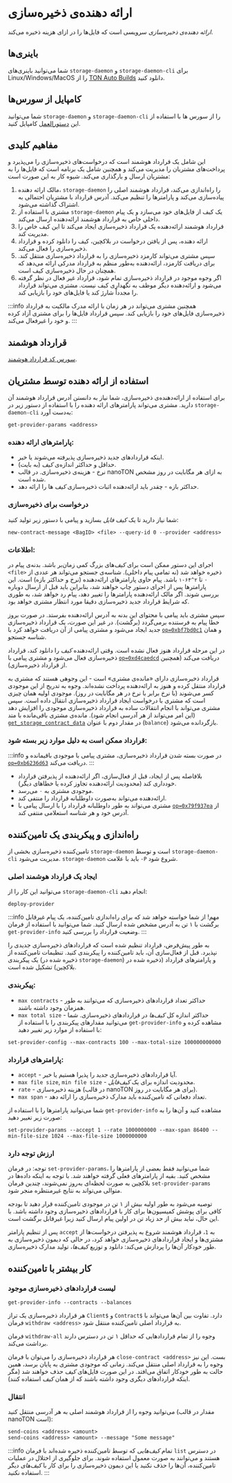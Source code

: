 # ارائه دهنده‌ی ذخیره‌سازی

*ارائه دهنده‌ی ذخیره‌سازی* سرویسی است که فایل‌ها را در ازای هزینه ذخیره می‌کند.

## باینری‌ها

شما می‌توانید باینری‌های `storage-daemon` و `storage-daemon-cli` برای Linux/Windows/MacOS را از [TON Auto Builds](https://github.com/ton-blockchain/ton/releases/latest) دانلود کنید.

## کامپایل از سورس‌ها

شما می‌توانید `storage-daemon` و `storage-daemon-cli` را از سورس ها با استفاده از این [دستورالعمل](/v3/guidelines/smart-contracts/howto/compile/compilation-instructions#storage-daemon) کامپایل کنید.

## مفاهیم کلیدی

این شامل یک قرارداد هوشمند است که درخواست‌های ذخیره‌سازی را می‌پذیرد و پرداخت‌های مشتریان را مدیریت می‌کند و همچنین شامل یک برنامه است که فایل‌ها را به مشتریان ارسال و بارگذاری می‌کند. شیوه کار به این صورت است:

1. مالک ارائه دهنده، `storage-daemon` را راه‌اندازی می‌کند، قرارداد هوشمند اصلی را پیاده‌سازی می‌کند و پارامترها را تنظیم می‌کند. آدرس قرارداد با مشتریان احتمالی به اشتراک گذاشته می‌شود.
2. مشتری با استفاده از `storage-daemon` یک کیف از فایل‌های خود می‌سازد و یک پیام داخلی خاص به قرارداد هوشمند ارائه‌دهنده ارسال می‌کند.
3. قرارداد هوشمند ارائه‌دهنده یک قرارداد ذخیره‌سازی ایجاد می‌کند تا این کیف خاص را مدیریت کند.
4. ارائه دهنده، پس از یافتن درخواست در بلاکچین، کیف را دانلود کرده و قرارداد ذخیره‌سازی را فعال می‌کند.
5. سپس مشتری می‌تواند کارمزد ذخیره‌سازی را به قرارداد ذخیره‌سازی منتقل کند. برای دریافت کارمزد، ارائه‌دهنده به‌طور منظم به قرارداد مدرکی ارائه می‌دهد که همچنان در حال ذخیره‌سازی کیف است.
6. اگر وجوه موجود در قرارداد ذخیره‌سازی تمام شود، قرارداد غیر فعال در نظر گرفته می‌شود و ارائه‌دهنده دیگر موظف به نگهداری کیف نیست. مشتری می‌تواند قرارداد را مجدداً شارژ کند یا فایل‌های خود را بازیابی کند.

:::info
همچنین مشتری می‌تواند در هر زمان با ارائه مدرک مالکیت به قرارداد ذخیره‌سازی فایل‌های خود را بازیابی کند. سپس قرارداد فایل‌ها را برای مشتری آزاد کرده و خود را غیرفعال می‌کند.
:::

## قرارداد هوشمند

[سورس کد قرارداد هوشمند](https://github.com/ton-blockchain/ton/tree/master/storage/storage-daemon/smartcont).

## استفاده از ارائه دهنده توسط مشتریان

برای استفاده از ارائه‌دهنده‌ی ذخیره‌سازی، شما نیاز به دانستن آدرس قرارداد هوشمند آن دارید. مشتری می‌تواند پارامترهای ارائه دهنده را با استفاده از دستور زیر در `storage-daemon-cli` به‌دست آورد:

```
get-provider-params <address>
```

### پارامترهای ارائه دهنده:

- اینکه قراردادهای جدید ذخیره‌سازی پذیرفته می‌شوند یا خیر.
- حداقل و حداکثر اندازه‌ی *کیف* (به بایت).
- نرخ - هزینه‌ی ذخیره‌سازی. در قالب nanoTON به ازای هر مگابایت در روز مشخص شده است.
- حداکثر بازه - چقدر باید ارائه‌دهنده اثبات ذخیره‌سازی *کیف* ها را ارائه دهد.

### درخواست برای ذخیره‌سازی

شما نیاز دارید تا یک *کیف فایل* بسازید و پیامی با دستور زیر تولید کنید:

```
new-contract-message <BagID> <file> --query-id 0 --provider <address>
```

### اطلاعات:

اجرای این دستور ممکن است برای *کیف*‌های بزرگ کمی زمان‌بر باشد. بدنه‌ی پیام در `<file>` ذخیره خواهد شد (نه تمامی پیام داخلی). شناسه‌ی جستجو می‌تواند هر عددی از ۰ تا `۲^۶۴-۱` باشد. پیام حاوی پارامترهای ارائه‌دهنده (نرخ و حداکثر بازه) است. این پارامترها پس از اجرای دستور چاپ خواهند شد، بنابراین باید قبل از ارسال دوباره بررسی شوند. اگر مالک ارائه‌دهنده پارامترها را تغییر دهد، پیام رد خواهد شد، به طوری که شرایط قرارداد جدید ذخیره‌سازی دقیقا مورد انتظار مشتری خواهد بود.

سپس مشتری باید پیامی با محتوای این بدنه به آدرس ارائه‌دهنده بفرستد. در صورت بروز خطا پیام به فرستنده برمی‌گردد (برگشت). در غیر این صورت، یک قرارداد ذخیره‌سازی جدید ایجاد می‌شود و مشتری پیامی از آن دریافت خواهد کرد با [`op=0xbf7bd0c1`](https://github.com/ton-blockchain/ton/tree/testnet/storage/storage-daemon/smartcont/constants.fc#L3) و همان شناسه جستجو.

در این مرحله قرارداد هنوز فعال نشده است. وقتی ارائه‌دهنده *کیف* را دانلود کند، قرارداد ذخیره‌سازی فعال می‌شود و مشتری پیامی با [`op=0xd4caedcd`](https://github.com/SpyCheese/ton/blob/tonstorage/storage/storage-daemon/smartcont/constants.fc#L4) دریافت می‌کند (همچنین از قرارداد ذخیره‌سازی).

قرارداد ذخیره‌سازی دارای «مانده‌ی مشتری» است - این وجوهی هستند که مشتری به قرارداد منتقل کرده و هنوز به ارائه‌دهنده پرداخت نشده‌اند. وجوه به تدریج از این موجودی کسر می‌شوند (با نرخ برابر با نرخ در هر مگابایت در روز). موجودی اولیه همان چیزی است که مشتری با درخواست ایجاد قرارداد ذخیره‌سازی انتقال داده است. سپس مشتری می‌تواند با انجام انتقالات ساده به قرارداد ذخیره‌سازی موجودی را افزایش دهد (این امر می‌تواند از هر آدرسی انجام شود). مانده‌ی مشتری باقی‌مانده با متد [`get_storage_contract_data`](https://github.com/ton-blockchain/ton/tree/testnet/storage/storage-daemon/smartcont/storage-contract.fc#L222) در مقدار دوم با عنوان (`balance`) بازگردانده می‌شود.

### قرارداد ممکن است به دلیل موارد زیر بسته شود:

:::info
در صورت بسته شدن قرارداد ذخیره‌سازی، مشتری پیامی با موجودی باقیمانده و [`op=0xb6236d63`](https://github.com/ton-blockchain/ton/tree/testnet/storage/storage-daemon/smartcont/constants.fc#L6) دریافت می‌کند.
:::

- بلافاصله پس از ایجاد، قبل از فعال‌سازی، اگر ارائه‌دهنده از پذیرفتن قرارداد خودداری کند (محدودیت ارائه‌دهنده تجاوز کرده یا خطاهای دیگر).
- موجودی مشتری به ۰ می‌رسد.
- ارائه‌دهنده می‌تواند به‌صورت داوطلبانه قرارداد را منتفی کند.
- مشتری می‌تواند به طور داوطلبانه قرارداد را با ارسال پیامی با [`op=0x79f937ea`](https://github.com/ton-blockchain/ton/tree/testnet/storage/storage-daemon/smartcont/constants.fc#L2) از آدرس خود و هر شناسه استعلامی منتفی کند.

## راه‌اندازی و پیکربندی یک تامین‌کننده

تامین‌کننده ذخیره‌سازی بخشی از `storage-daemon` است و توسط `storage-daemon-cli` مدیریت می‌شود. `storage-daemon` باید با علامت `-P` شروع شود.

### ایجاد یک قرارداد هوشمند اصلی

می‌توانید این کار را از `storage-daemon-cli` انجام دهید:

```
deploy-provider
```

:::info مهم!
از شما خواسته خواهد شد که برای راه‌اندازی تامین‌کننده، یک پیام غیرقابل برگشت با ۱ تن به آدرس مشخص شده ارسال کنید. شما می‌توانید با استفاده از فرمان `get-provider-info` وضعیت قرارداد را بررسی کنید.
:::

به طور پیش‌فرض، قرارداد تنظیم شده است که قراردادهای ذخیره‌سازی جدیدی را نپذیرد. قبل از فعال‌سازی آن، باید تامین‌کننده را پیکربندی کنید. تنظیمات تامین‌کننده از یک پیکربندی (ذخیره شده در `storage-daemon`) و پارامترهای قرارداد (ذخیره شده در بلاکچین) تشکیل شده است.

### پیکربندی:

- `max contracts` - حداکثر تعداد قراردادهای ذخیره‌سازی که می‌توانند به طور همزمان وجود داشته باشند.
- `max total size` - حداکثر اندازه کل *کیف‌ها* در قراردادهای ذخیره‌سازی.
  شما می‌توانید مقدارهای پیکربندی را با استفاده از `get-provider-info` مشاهده کرده و با استفاده از موارد زیر تغییر دهید:

```
set-provider-config --max-contracts 100 --max-total-size 100000000000
```

### پارامترهای قرارداد:

- `accept` - آیا قراردادهای ذخیره‌سازی جدید را پذیرا هستیم یا خیر.
- `max file size`, `min file size` - محدودیت اندازه برای یک *کیف‌فایل*.
- `rate` - هزینه ذخیره‌سازی (در قالب nanoTON برای هر مگابایت در روز).
- `max span` - تعداد دفعاتی که تامین‌کننده باید مدارک ذخیره‌سازی را ارائه دهد.

شما می‌توانید پارامترها را با استفاده از `get-provider-info` مشاهده کنید و آن‌ها را به صورت زیر تغییر دهید:

```
set-provider-params --accept 1 --rate 1000000000 --max-span 86400 --min-file-size 1024 --max-file-size 1000000000
```

### ارزش توجه دارد

توجه: در فرمان `set-provider-params`، شما می‌توانید فقط بعضی از پارامترها را مشخص کنید. بقیه از پارامترهای فعلی گرفته خواهند شد. با توجه به اینکه داده‌ها در بلاکچین به صورت لحظه‌ای به‌روز نمی‌شوند، چندین فرمان `set-provider-params` متوالی می‌تواند به نتایج غیرمنتظره منجر شود.

توصیه می‌شود به طور اولیه بیش از ۱ تن در موجودی تامین‌کننده قرار دهید تا بودجه کافی برای پوشش کمیسیون‌ها برای کار با قراردادهای ذخیره‌سازی وجود داشته باشد. با این حال، نباید بیش از حد زیاد تن در اولین پیام ارسال کنید زیرا غیرقابل برگشت است.

پس از تنظیم پارامتر `accept` به `1`، قرارداد هوشمند شروع به پذیرفتن درخواست‌ها از مشتری‌ها و ایجاد قراردادهای ذخیره‌سازی خواهد کرد، در حالی که دیمون ذخیره‌سازی به طور خودکار آن‌ها را پردازش می‌کند: دانلود و توزیع *کیف‌ها*، تولید مدارک ذخیره‌سازی.

## کار بیشتر با تامین‌کننده

### لیست قراردادهای ذخیره‌سازی موجود

```
get-provider-info --contracts --balances
```

هر قرارداد ذخیره‌سازی یک تراز `Client$` و `Contract$` دارد. تفاوت بین آن‌ها می‌تواند با فرمان `withdraw <address>` به قرارداد اصلی تامین‌کننده منتقل شود.

فرمان `withdraw-all` وجوه را از تمام قراردادهایی که حداقل ۱ تن در دسترس دارند برداشت می‌کند.

هر قرارداد ذخیره‌سازی را می‌توان با فرمان `close-contract <address>` بست. این نیز وجوه را به قرارداد اصلی منتقل می‌کند. زمانی که موجودی مشتری به پایان برسد، همین حالت به طور خودکار اتفاق می‌افتد. در این صورت فایل‌های *کیف* حذف خواهند شد (مگر اینکه قراردادهای دیگری وجود داشته باشند که از همان *کیف* استفاده کنند).

### انتقال

می‌توانید وجوه را از قرارداد هوشمند اصلی به هر آدرسی منتقل کنید (مقدار در قالب nanoTON است):

```
send-coins <address> <amount>
send-coins <address> <amount> --message "Some message"
```

:::info
تمام *کیف‌هایی* که توسط تامین‌کننده ذخیره شده‌اند با فرمان `list` در دسترس هستند و می‌توانند به صورت معمول استفاده شوند. برای جلوگیری از اختلال در عملیات تامین‌کننده، آن‌ها را حذف نکنید یا این دیمون ذخیره‌سازی را برای کار با *کیف‌های* دیگر استفاده نکنید.
:::
